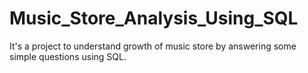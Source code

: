 # Music_Store_Analysis_Using_SQL

It's a project to understand growth of music store by answering some simple questions using SQL.
